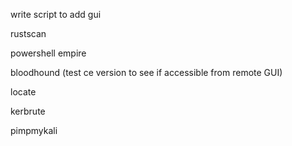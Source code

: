 write script to add gui



rustscan

powershell empire

bloodhound (test ce version to see if accessible from remote GUI)

locate

kerbrute

pimpmykali
